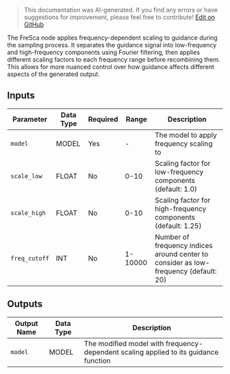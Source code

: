 > This documentation was AI-generated. If you find any errors or have suggestions for improvement, please feel free to contribute! [Edit on GitHub](https://github.com/Comfy-Org/embedded-docs/blob/main/comfyui_embedded_docs/docs/FreSca/en.md)

The FreSca node applies frequency-dependent scaling to guidance during the sampling process. It separates the guidance signal into low-frequency and high-frequency components using Fourier filtering, then applies different scaling factors to each frequency range before recombining them. This allows for more nuanced control over how guidance affects different aspects of the generated output.

## Inputs

| Parameter | Data Type | Required | Range | Description |
|-----------|-----------|----------|-------|-------------|
| `model` | MODEL | Yes | - | The model to apply frequency scaling to |
| `scale_low` | FLOAT | No | 0-10 | Scaling factor for low-frequency components (default: 1.0) |
| `scale_high` | FLOAT | No | 0-10 | Scaling factor for high-frequency components (default: 1.25) |
| `freq_cutoff` | INT | No | 1-10000 | Number of frequency indices around center to consider as low-frequency (default: 20) |

## Outputs

| Output Name | Data Type | Description |
|-------------|-----------|-------------|
| `model` | MODEL | The modified model with frequency-dependent scaling applied to its guidance function |
